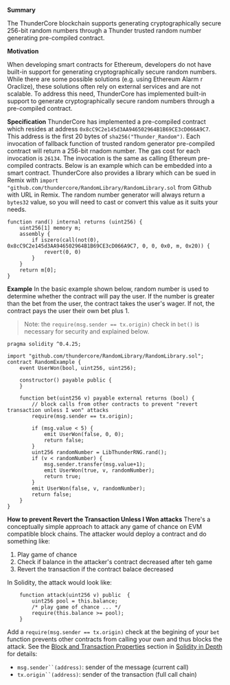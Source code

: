 **Summary**

The ThunderCore blockchain supports generating cryptographically secure 256-bit random numbers through a Thunder trusted random number generating pre-compiled contract.

**Motivation**

When developing smart contracts for Ethereum, developers do not have built-in support for generating cryptographically secure random numbers. While there are some possible solutions (e.g. using Ethereum Alarm r Oraclize), these solutions often rely on external services and are not scalable. To address this need, ThunderCore has implemented built-in support to generate cryptographically secure random numbers through a pre-compiled contract.

**Specification**
ThunderCore has implemented a pre-compiled contract which resides at address `0x8cC9C2e145d3AA946502964B1B69CE3cD066A9C7`. This address is the first 20 bytes of `sha256("Thunder_Random")`. Each invocation of fallback function of trusted random generator pre-compiled contract will return a 256-bit rnadom number. The gas cost for each invocation is `26134`. The invocation is the same as calling Ethereum pre-compiled contracts. Below is an example which can be embedded into a smart contract. ThunderCore also provides a library which can be sued in Remix with `import "github.com/thundercore/RandomLibrary/RandomLibrary.sol` from Github with URL in Remix. The random number generator will always return a `bytes32` value, so you will need to cast or convert this value as it suits your needs.
``` solidity=
function rand() internal returns (uint256) {
    uint256[1] memory m;
    assembly {
        if iszero(call(not(0), 0x8cC9C2e145d3AA946502964B1B69CE3cD066A9C7, 0, 0, 0x0, m, 0x20)) {
            revert(0, 0)
        }
    }
    return m[0];
}
```
**Example**
In the basic example shown below, random number is used to determine whether the contract will pay the user. If the number is greater than the bet from the user, the contract takes the user's wager. If not, the contract pays the user their own bet plus 1.

> Note: the `require(msg.sender == tx.origin)` check in `bet()` is necessary for security and explained below.
``` solidity=
pragma solidity ^0.4.25;

import "github.com/thundercore/RandomLibrary/RandomLibrary.sol";
contract RandomExample {
    event UserWon(bool, uint256, uint256);

    constructor() payable public {
    }

    function bet(uint256 v) payable external returns (bool) {
        // block calls from other contracts to prevent "revert transaction unless I won" attacks
        require(msg.sender == tx.origin);

        if (msg.value < 5) {
            emit UserWon(false, 0, 0);
            return false;
        }
        uint256 randomNumber = LibThunderRNG.rand();
        if (v < randomNumber) {
            msg.sender.transfer(msg.value+1);
            emit UserWon(true, v, randomNumber);
            return true;
        }
        emit UserWon(false, v, randomNumber);
        return false;
    }
}
```
**How to prevent Revert the Transaction Unless I Won attacks**
There's a conceptually simple approach to attack any game of chance on EVM compatible block chains. The attacker would deploy a contract and do something like:
1. Play game of chance
2. Check if balance in the attacker's contract decreased after teh game
3. Revert the transaction if the contract balace decreased

In Solidity, the attack would look like:

```solidity
    function attack(uint256 v) public  {
        uint256 pool = this.balance;
        /* play game of chance ... */
        require(this.balance >= pool);
    }
```


Add a `require(msg.sender == tx.origin)` check at the begining of your `bet` function prevents other contracts from calling your own and thus blocks the attack. See the [Block and Transaction Properties](https://docs.soliditylang.org/en/v0.4.25/units-and-global-variables.html#block-and-transaction-properties) section in [Solidity in Depth](https://docs.soliditylang.org/en/v0.4.25/solidity-in-depth.html) for details:
* `msg.sender``(address)`: sender of the message (current call)
* `tx.origin``(address)`: sender of the transaction (full call chain)

